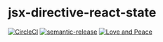 # jsx-directive-react-state

[![CircleCI](https://circleci.com/gh/Xiphe/jsx-directive-react-state.svg?style=shield&circle-token=1b19c0ec4b279d1216f31c6d3cbf15f40c69111b)](https://circleci.com/gh/Xiphe/jsx-directive-react-state)
[![semantic-release](https://img.shields.io/badge/%20%20%F0%9F%93%A6%F0%9F%9A%80-semantic--release-e10079.svg)](https://github.com/semantic-release/semantic-release)
[![Love and Peace](http://love-and-peace.github.io/love-and-peace/badges/base/v1.0.svg)](https://github.com/love-and-peace/love-and-peace/blob/master/versions/base/v1.0/en.md)


